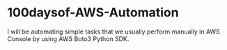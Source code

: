 # 100daysof-AWS-Automation
 I will be automating simple tasks that we usually perform manually in AWS Console by using AWS Boto3 Python SDK.

